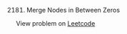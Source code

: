 2181. Merge Nodes in Between Zeros

View problem on [Leetcode](https://leetcode.com/problems/merge-nodes-in-between-zeros/description/)